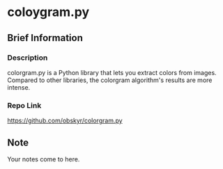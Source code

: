 # coloygram.py

## Brief Information

### Description

colorgram.py is a Python library that lets you extract colors from images. Compared to other libraries, the colorgram algorithm's results are more intense.  

### Repo Link

https://github.com/obskyr/colorgram.py  

## Note

Your notes come to here.  
